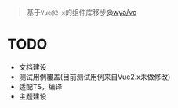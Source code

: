 > 基于`Vue@2.x`的组件库移步[\@wya/vc](https://github.com/wya-team/wya-vc)

# TODO

- 文档建设
- 测试用例覆盖(目前测试用例来自Vue2.x未做修改)
- 适配TS，编译
- 主题建设
